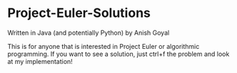 # Project-Euler-Solutions
Written in Java (and potentially Python) by Anish Goyal

This is for anyone that is interested in Project Euler or algorithmic programming. If you want to see a solution, just ctrl+f the problem and look at my implementation!
